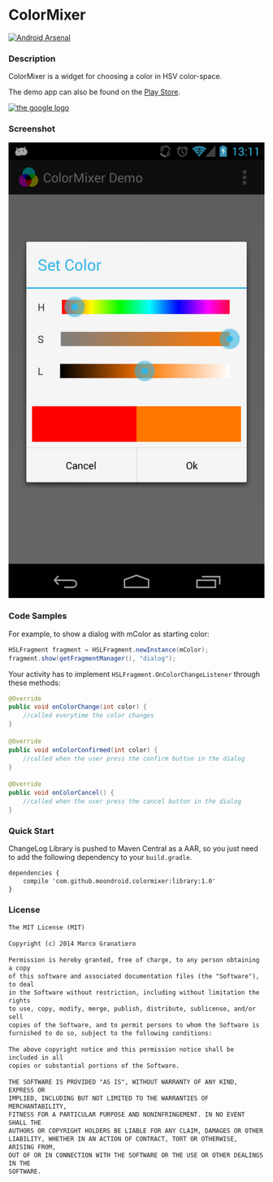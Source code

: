 ColorMixer
===========
[![Android Arsenal](https://img.shields.io/badge/Android%20Arsenal-ColorMixer-brightgreen.svg?style=flat)](https://android-arsenal.com/details/1/991)
### Description
ColorMixer is a widget for choosing a color in HSV color-space.

The demo app can also be found on the [Play Store](https://play.google.com/store/apps/details?id=it.moondroid.colormixerdemo.demo).

[logo]: https://developer.android.com/images/brand/en_app_rgb_wo_45.png
[google]: https://play.google.com/store/apps/details?id=it.moondroid.colormixerdemo.demo "Play Store"
[![the google logo][logo]][google]

### Screenshot
![Demo](art/screenshot.png)


### Code Samples
For example, to show a dialog with mColor as starting color:

```java
HSLFragment fragment = HSLFragment.newInstance(mColor);
fragment.show(getFragmentManager(), "dialog");
```

Your activity has to implement ``HSLFragment.OnColorChangeListener`` through these methods:

```java
@Override
public void onColorChange(int color) {
    //called everytime the color changes
}

@Override
public void onColorConfirmed(int color) {
    //called when the user press the confirm button in the dialog
}

@Override
public void onColorCancel() {
    //called when the user press the cancel button in the dialog
}
```

### Quick Start

ChangeLog Library is pushed to Maven Central as a AAR, so you just need to add the following dependency to your `build.gradle`.

    dependencies {
        compile 'com.github.moondroid.colormixer:library:1.0'
    }


### License

```
The MIT License (MIT)

Copyright (c) 2014 Marco Granatiero

Permission is hereby granted, free of charge, to any person obtaining a copy
of this software and associated documentation files (the "Software"), to deal
in the Software without restriction, including without limitation the rights
to use, copy, modify, merge, publish, distribute, sublicense, and/or sell
copies of the Software, and to permit persons to whom the Software is
furnished to do so, subject to the following conditions:

The above copyright notice and this permission notice shall be included in all
copies or substantial portions of the Software.

THE SOFTWARE IS PROVIDED "AS IS", WITHOUT WARRANTY OF ANY KIND, EXPRESS OR
IMPLIED, INCLUDING BUT NOT LIMITED TO THE WARRANTIES OF MERCHANTABILITY,
FITNESS FOR A PARTICULAR PURPOSE AND NONINFRINGEMENT. IN NO EVENT SHALL THE
AUTHORS OR COPYRIGHT HOLDERS BE LIABLE FOR ANY CLAIM, DAMAGES OR OTHER
LIABILITY, WHETHER IN AN ACTION OF CONTRACT, TORT OR OTHERWISE, ARISING FROM,
OUT OF OR IN CONNECTION WITH THE SOFTWARE OR THE USE OR OTHER DEALINGS IN THE
SOFTWARE.
```
